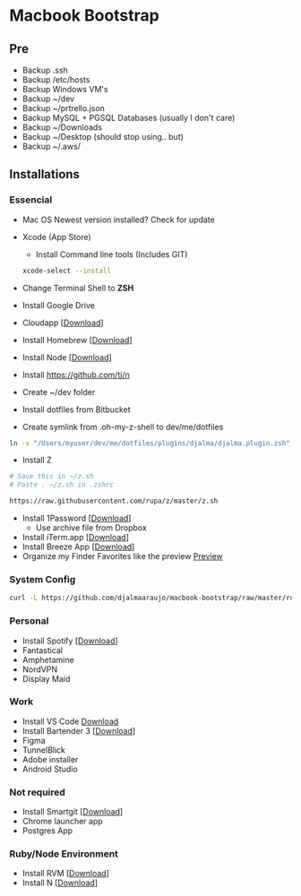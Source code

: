 # Macbook Bootstrap

## Pre
- Backup .ssh
- Backup /etc/hosts
- Backup Windows VM's
- Backup ~/dev
- Backup ~/prtrello.json
- Backup MySQL + PGSQL Databases (usually I don't care)
- Backup ~/Downloads
- Backup ~/Desktop (should stop using.. but)
- Backup ~/.aws/

## Installations

### Essencial
- Mac OS Newest version installed? Check for update
- Xcode (App Store)
  - Install Command line tools (Includes GIT)
  ```bash
  xcode-select --install
  ```

- Change Terminal Shell to **ZSH**
- Install Google Drive
- Cloudapp [[Download](https://www.getcloudapp.com/)]
- Install Homebrew [[Download](http://mxcl.github.io/homebrew/)]
- Install Node [[Download](http://nodejs.org/)]
- Install https://github.com/tj/n
- Create ~/dev folder
- Install dotfiles from Bitbucket
- Create symlink from .oh-my-z-shell to dev/me/dotfiles

```bash
ln -s "/Users/myuser/dev/me/dotfiles/plugins/djalma/djalma.plugin.zsh" /Users/myuser/.oh-my-zsh/plugins/djalma/djalma.plugin.zsh
```

- Install Z

```bash
# Save this in ~/z.sh
# Paste . ~/z.sh in .zshrc

https://raw.githubusercontent.com/rupa/z/master/z.sh
```

- Install 1Password [[Download](https://agilebits.com/onepassword)]
	- Use archive file from Dropbox
- Install iTerm.app [[Download](http://www.iterm2.com/#/section/home)]
- Install Breeze App [[Download](http://www.autumnapps.com/breeze/)]
- Organize my Finder Favorites like the preview [Preview](http://cl.ly/image/2V3s3I0i3O2n)

### System Config
```bash
curl -L https://github.com/djalmaaraujo/macbook-bootstrap/raw/master/run-me.sh | sh
```

### Personal
- Install Spotify [[Download](http://spotify.com/)]
- Fantastical
- Amphetamine
- NordVPN
- Display Maid

### Work
- Install VS Code [Download](https://code.visualstudio.com/)
- Install Bartender 3  [[Download](https://www.macbartender.com)]
- Figma
- TunnelBlick
- Adobe installer
- Android Studio

### Not required
- Install Smartgit [[Download](http://www.syntevo.com/smartgithg/)]
- Chrome launcher app
- Postgres App

### Ruby/Node Environment
- Install RVM  [[Download](https://rvm.io/)]
- Install N  [[Download](https://github.com/tj/n)]
